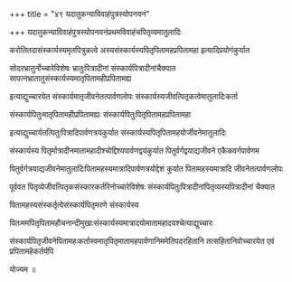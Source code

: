 +++
title = "४९ यदातुकन्याविवाहंपुत्रस्योपनयनं"

+++
यदातुकन्याविवाहंपुत्रस्योपनयनंप्रथमविवाहंचपितृव्यमातुलादिः

करोतितदासंस्कार्यस्यमृतपित्रुकत्वे अस्यसंस्कार्यस्यपितृपितामहप्रपितामहा इत्यादिप्रयोगंकुर्यात

सोदरभ्रातुर्नोच्चारेविशेषः भ्रातुःपित्रादीनां संस्कार्यपित्रादीनांचैक्यात सापत्नभ्रातातुसंस्कार्यस्यमातृपितामहीप्रपितामह्य

इत्याद्युच्चारयेत संस्कार्यमातृजीवनेतत्पार्वणलोपः संस्कार्यस्यजीवत्पितृकत्वेमातुलादिःकर्ता

संस्कार्यपितुःमातृपितामहीप्रपितामह्यः संस्कार्यपितुःपितृपितामहप्रपितामहा

इत्याद्युच्चार्यतत्पितुःपित्रादिपार्वणत्रयंकुर्यात संस्कार्यस्यपितृपितामहयोर्जीवनेमातुलादिः

संस्कार्यस्य पितृर्मात्रादीनमातामहादीश्चोद्दिश्यपार्वणद्वयंकुर्यात पितुर्वर्गद्वयाद्यजीवने एकैकवर्गपार्वणम

पितुर्वर्गत्रयाद्यजीवनेमातुलादिःपितामहस्यमात्रादिपार्वणत्रयोद्देशं कुर्यात पितामहस्यमात्रादि जीवनेतत्पार्वणलोपः

पूर्ववत पितृव्येजीवत्पितृकसंस्कारकर्तरिनोच्चारेविशेषः संस्कार्यपितुःपित्रादीनांपितृव्यस्यपित्रादीनां चैक्यात

पितामहस्यसंस्कर्तृत्वेसंस्कार्यपितृमरणे संस्कार्यस्य

पितःममपितृपितामहौचनान्दीमुखाःसंस्कार्यस्यमात्रादयोमातामहादयश्चेत्याद्युच्चारः

संस्कार्यपितृजीवनेपितामहःकर्तास्वमातृपितृमातामहपार्वणानिममेतिपदरहितानि तत्सहितानिवोच्चारयेत एवं प्रपितामहेकर्तर्यपि

योज्यम ॥
